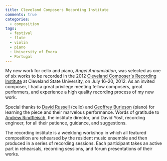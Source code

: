 ```yaml
---
title: Cleveland Composers Recording Institute
comments: true
categories: 
  - composition
tags:
  - festival
  - flute
  - violin
  - piano
  - University of Évora
  - Portugal
---
```

My new work for cello and piano, _Angel Annunciation_, was selected as one of six works to be recorded in the 2012 [Cleveland Composer's Recording Institute][ccri_2012] at Cleveland State University, on July 16-20, 2012. As an invited composer, I had a great privilege meeting fellow composers, great performers, and experience a high quality recording process of my new work. 

Special thanks to [David Russell][david_russell] (cello) and [Geoffrey Burleson][geoffrey_burleson] (piano) for learning the piece and their marvelous performance. Words of gratitude to [Andrew Rindfleisch][andrew_rindfleisch], the institute director, and David Yost, recording engineer, for all their patience, guidance, and suggestions.

The recording institute is a weeklong workshop in which all featured composition are rehearsed by the resident music ensemble and then produced in a series of recording sessions. Each participant takes an active part in rehearsals, recording sessions, and forum presentations of their works.

[ccri_2012]: http://www.csuohio.edu/concertseries/ccp/CCRI.html
[david_russell]: http://new.wellesley.edu/music/facstaff/russell
[geoffrey_burleson]: http://www.geoffreyburleson.com/
[andrew_rindfleisch]: http://www.andrewrindfleisch.com/

